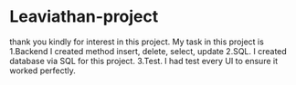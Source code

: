# Leaviathan-project
thank you kindly for interest in this project.
My task in this project is
1.Backend
  I created method insert, delete, select, update
2.SQL.
  I created database via SQL for this project.
3.Test.
  I had test every UI to ensure it worked perfectly.
